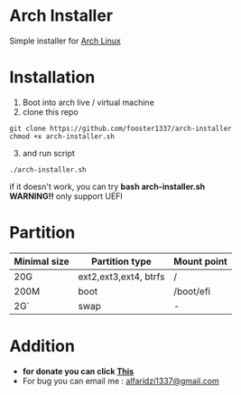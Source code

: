 # Arch Installer
Simple installer for <a href="https://archlinux.org/">Arch Linux </a>

# Installation
1. Boot into arch live / virtual machine
2. clone this repo
```
git clone https://github.com/fooster1337/arch-installer
chmod +x arch-installer.sh
```
3. and run script
```
./arch-installer.sh
```
if it doesn't work, you can try <b> bash arch-installer.sh </b> <br>
<b>WARNING!!</b> only support UEFI

# Partition
| Minimal size  | Partition type | Mount point |
| ------------- | ------------- | ------------ |
| 20G  | ext2,ext3,ext4, btrfs  | /            |
| 200M  | boot  |                 /boot/efi    |
| 2G`|  swap |                    -            |

# Addition
- <b>for donate you can click <a href="https://saweria.co/fooster"> This </a> </b>
- For bug you can email me : alfaridzi1337@gmail.com
